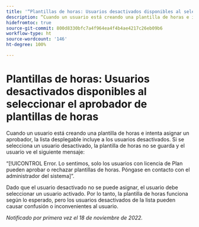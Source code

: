 ```yaml
---
title: '“Plantillas de horas: Usuarios desactivados disponibles al seleccionar el aprobador de plantillas de horas”'
description: “Cuando un usuario está creando una plantilla de horas e intenta asignar un aprobador, la lista desplegable incluye a los usuarios desactivados. Si se selecciona un usuario desactivado, la plantilla de horas no se guarda y el usuario ve un mensaje de error”.
hidefromtoc: true
source-git-commit: 800d8330bfc7a4f964ea4f4b4ae4217c26eb09b6
workflow-type: ht
source-wordcount: '146'
ht-degree: 100%

---
```



# Plantillas de horas: Usuarios desactivados disponibles al seleccionar el aprobador de plantillas de horas

<!--
>[!NOTE]
>
>This issue was fixed on December 1, 2022.
-->

Cuando un usuario está creando una plantilla de horas e intenta asignar un aprobador, la lista desplegable incluye a los usuarios desactivados. Si se selecciona un usuario desactivado, la plantilla de horas no se guarda y el usuario ve el siguiente mensaje:

“[!UICONTROL Error. Lo sentimos, solo los usuarios con licencia de Plan pueden aprobar o rechazar plantillas de horas. Póngase en contacto con el administrador del sistema]”.

Dado que el usuario desactivado no se puede asignar, el usuario debe seleccionar un usuario activado. Por lo tanto, la plantilla de horas funciona según lo esperado, pero los usuarios desactivados de la lista pueden causar confusión o inconvenientes al usuario.

_Notificado por primera vez el 18 de noviembre de 2022._


